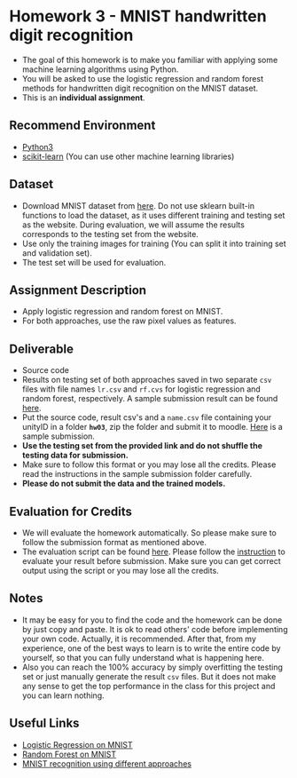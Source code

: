 # Homework 3 - MNIST handwritten digit recognition 
- The goal of this homework is to make you familiar with applying some machine learning algorithms using Python.
- You will be asked to use the logistic regression and random forest methods for handwritten digit recognition on the MNIST dataset.
- This is an **individual assignment**.

## Recommend Environment
- [Python3](https://www.python.org/download/releases/3.0/)
- [scikit-learn](http://scikit-learn.org/stable/) (You can use other machine learning libraries)

## Dataset
- Download MNIST dataset from [here](http://yann.lecun.com/exdb/mnist/). Do not use sklearn built-in functions to load the dataset, as it uses different training and testing set as the website. During evaluation, we will assume the results corresponds to the testing set from the website.
- Use only the training images for training (You can split it into training set and validation set).
- The test set will be used for evaluation.

## Assignment Description
- Apply logistic regression and random forest on MNIST. 
- For both approaches, use the raw pixel values as features.

## Deliverable
- Source code
- Results on testing set of both approaches saved in two separate `csv` files with file names `lr.csv` and `rf.cvs` for logistic regression and random forest, respectively. A sample submission result can be found [here](../../docs/samples/sample_submission/).
- Put the source code, result csv's and a `name.csv` file containing your unityID in a folder **`hw03`**, zip the folder and submit it to moodle. [Here](../../docs/samples/sample_submission/) is a sample submission.
- **Use the testing set from the provided link and do not shuffle the testing data for submission.**
- Make sure to follow this format or you may lose all the credits. Please read the instructions in the sample submission folder carefully.
- **Please do not submit the data and the trained models.**

## Evaluation for Credits
- We will evaluate the homework automatically. So please make sure to follow the submission format as mentioned above.
- The evaluation script can be found [here](../../src/eval/eval.py). Please follow the [instruction](../../src/eval/) to evaluate your result before submission. Make sure you can get correct output using the script or you may lose all the credits.

## Notes
- It may be easy for you to find the code and the homework can be done by just copy and paste. It is ok to read others' code before implementing your own code. Actually, it is recommended. After that, from my experience, one of the best ways to learn is to write the entire code by yourself, so that you can fully understand what is happening here.
- Also you can reach the 100% accuracy by simply overfitting the testing set or just manually generate the result `csv` files. But it does not make any sense to get the top performance in the class for this project and you can learn nothing.

## Useful Links
- [Logistic Regression on MNIST](https://towardsdatascience.com/logistic-regression-using-python-sklearn-numpy-mnist-handwriting-recognition-matplotlib-a6b31e2b166a)
- [Random Forest on MNIST](https://www.kaggle.com/issatingzon/mnist-with-random-forests)
- [MNIST recognition using different approaches](http://brianfarris.me/static/digit_recognizer.html)
